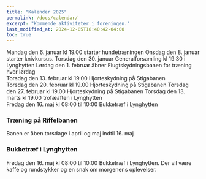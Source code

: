 ```yaml
---
title: "Kalender 2025"
permalink: /docs/calendar/
excerpt: "Kommende aktiviteter i foreningen."
last_modified_at: 2024-12-05T18:40:42-04:00
toc: true
---     
```


Mandag den 6. januar kl 19.00 starter hundetræningen
Onsdag den 8. januar starter knivkursus.
Torsdag den 30. januar Generalforsamling kl 19:30 i Lynghytten
Lørdag den 1. februar åbner Flugtskydningsbanen for træning hver lørdag     
Torsdag den 13. februar kl 19.00 Hjorteskydning på Stigabanen  
Torsdag den 20. februar kl 19.00 Hjorteskydning på Stigabanen
Torsdag den 27. februar kl 19.00 Hjorteskydning på Stigabanen
Torsdag den 13. marts kl 19.00 trofæaften i Lynghytten    
Fredag den 16. maj kl 08:00 til 10:00 Bukketræf i Lynghytten     

### Træning på Riffelbanen
Banen er åben torsdage i april og maj indtil 16. maj  

### Bukketræf i Lynghytten   
Fredag den 16. maj kl 08:00 til 10:00 Bukketræf i Lynghytten.
Der vil være kaffe og rundstykker og en snak om morgenens oplevelser.

